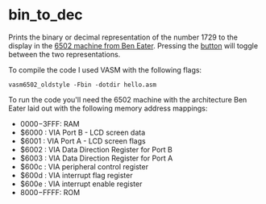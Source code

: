 # bin_to_dec
Prints the binary or decimal representation of the number 1729 to the display in the [6502 machine from Ben Eater](https://eater.net/6502). Pressing the [button](https://youtu.be/oOYA-jsWTmc?si=c8B5LPQbzB7_M48G) will toggle between the two representations.

To compile the code I used VASM with the following flags:
```
vasm6502_oldstyle -Fbin -dotdir hello.asm
```

To run the code you'll need the 6502 machine with the architecture Ben Eater laid out with the following memory address mappings:
- $0000-$3FFF: RAM
- $6000      : VIA Port B - LCD screen data
- $6001      : VIA Port A - LCD screen flags
- $6002      : VIA Data Direction Register for Port B
- $6003      : VIA Data Direction Register for Port A
- $600c      : VIA peripheral control register
- $600d      : VIA interrupt flag register
- $600e      : VIA interrupt enable register
- $8000-$FFFF: ROM
